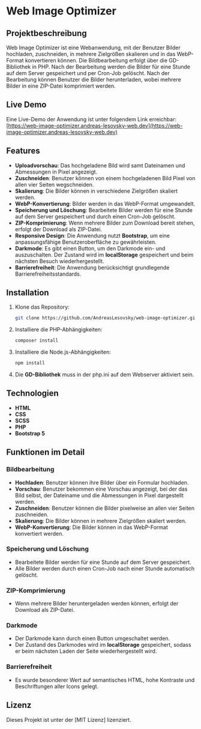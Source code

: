 # Web Image Optimizer

## Projektbeschreibung
Web Image Optimizer ist eine Webanwendung, mit der Benutzer Bilder hochladen, zuschneiden, in mehrere Zielgrößen skalieren und in das WebP-Format konvertieren können. Die Bildbearbeitung erfolgt über die GD-Bibliothek in PHP. Nach der Bearbeitung werden die Bilder für eine Stunde auf dem Server gespeichert und per Cron-Job gelöscht. Nach der Bearbeitung können Benutzer die Bilder herunterladen, wobei mehrere Bilder in eine ZIP-Datei komprimiert werden.

## Live Demo
Eine Live-Demo der Anwendung ist unter folgendem Link erreichbar: [https://web-image-optimizer.andreas-lesovsky-web.dev](https://web-image-optimizer.andreas-lesovsky-web.dev)

## Features
- **Uploadvorschau**: Das hochgeladene Bild wird samt Dateinamen und Abmessungen in Pixel angezeigt.
- **Zuschneiden**: Benutzer können von einem hochgeladenen Bild Pixel von allen vier Seiten wegschneiden.
- **Skalierung**: Die Bilder können in verschiedene Zielgrößen skaliert werden.
- **WebP-Konvertierung**: Bilder werden in das WebP-Format umgewandelt.
- **Speicherung und Löschung**: Bearbeitete Bilder werden für eine Stunde auf dem Server gespeichert und durch einen Cron-Job gelöscht.
- **ZIP-Komprimierung**: Wenn mehrere Bilder zum Download bereit stehen, erfolgt der Download als ZIP-Datei.
- **Responsive Design**: Die Anwendung nutzt **Bootstrap**, um eine anpassungsfähige Benutzeroberfläche zu gewährleisten.
- **Darkmode**: Es gibt einen Button, um den Darkmode ein- und auszuschalten. Der Zustand wird im **localStorage** gespeichert und beim nächsten Besuch wiederhergestellt.
- **Barrierefreiheit**: Die Anwendung berücksichtigt grundlegende Barrierefreiheitsstandards.

## Installation

1. Klone das Repository:
   ```bash
   git clone https://github.com/AndreasLesovsky/web-image-optimizer.git
   ```

2. Installiere die PHP-Abhängigkeiten:
   ```bash
   composer install
   ```

3. Installiere die Node.js-Abhängigkeiten:
   ```bash
   npm install
   ```

4. Die **GD-Bibliothek** muss in der php.ini auf dem Webserver aktiviert sein.

## Technologien
- **HTML**
- **CSS**
- **SCSS**
- **PHP**
- **Bootstrap 5**

## Funktionen im Detail

### Bildbearbeitung
- **Hochladen**: Benutzer können ihre Bilder über ein Formular hochladen.
- **Vorschau**: Benutzer bekommen eine Vorschau angezeigt, bei der das Bild selbst, der Dateiname und die Abmessungen in Pixel dargestellt werden.
- **Zuschneiden**: Benutzer können die Bilder pixelweise an allen vier Seiten zuschneiden.
- **Skalierung**: Die Bilder können in mehrere Zielgrößen skaliert werden.
- **WebP-Konvertierung**: Die Bilder können in das WebP-Format konvertiert werden.

### Speicherung und Löschung
- Bearbeitete Bilder werden für eine Stunde auf dem Server gespeichert.
- Alle Bilder werden durch einen Cron-Job nach einer Stunde automatisch gelöscht.

### ZIP-Komprimierung
- Wenn mehrere Bilder heruntergeladen werden können, erfolgt der Download als ZIP-Datei.

### Darkmode
- Der Darkmode kann durch einen Button umgeschaltet werden.
- Der Zustand des Darkmodes wird im **localStorage** gespeichert, sodass er beim nächsten Laden der Seite wiederhergestellt wird.

### Barrierefreiheit
- Es wurde besonderer Wert auf semantisches HTML, hohe Kontraste und Beschriftungen aller Icons gelegt.

## Lizenz
Dieses Projekt ist unter der [MIT Lizenz] lizenziert.
